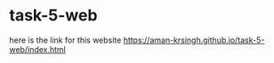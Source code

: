 # task-5-web
here is the link for this website
https://aman-krsingh.github.io/task-5-web/index.html
